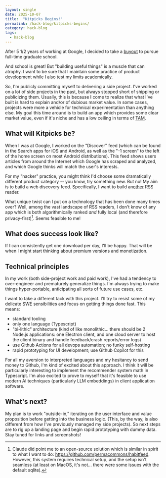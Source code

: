 ```yaml
---
layout: single
date: 2025-10-07
title:  "Kitpicks Begins!"
permalink: /hack-blog/kitpicks-begins/
category: hack-blog
tags:
  - hack-blog
---
```

After 5 1/2 years of working at Google, I decided to take a [buyout](https://www.cnbc.com/2025/06/10/google-buyouts-search-ads-unit.html) to pursue full-time graduate school.

And school is great! But "building useful things" is a muscle that can atrophy. I want to be sure that I maintain some practice of product development while I also test my limits academically.

So, I'm publicly committing myself to delivering a side project. I've worked on a lot of side projects in the past, but always stopped short of shipping or publicizing them. Usually, this is because I come to realize that what I've built is hard to explain and/or of dubious market value. In some cases, projects were more a vehicle for technical experimentation than anything else. My goal this time around is to build an app which provides some clear market value, even if it's niche and has a low ceiling in terms of [TAM](https://en.wikipedia.org/wiki/Total_addressable_market).

## What will Kitpicks be?

When I was at Google, I worked on the "Discover" feed (which can be found in the Search apps for iOS and Android, as well as the "-1 screen" to the left of the home screen on most Android distributions). This feed shows users articles from around the Internet which Google has scraped and analyzed, and which Google thinks will match the user's interests.

For my "hacker" practice, you might think I'd choose some dramatically different product category -- you know, try something new. But no! My aim is to build a web discovery feed. Specifically, I want to build an[other](https://en.wikipedia.org/wiki/Comparison_of_feed_aggregators) RSS reader.

What unique twist can I put on a technology that has been done many times over? Well, among the vast landscape of RSS readers, I don't know of any app which is both algorithmically ranked *and* fully local (and therefore privacy-first)[^1]. Seems feasible to me!

[^1]: Claude did point me to an open-source solution which is similar in spirit to what I want to do: <https://github.com/permacommons/habitfeed>. However, this system requires technical setup, and the setup isn't seamless (at least on MacOS, it's not... there were some issues with the default sqlite).

## What does success look like?

If I can consistently get one download per day, I'll be happy. That will be when I might start thinking about premium versions and monetization.

## Technical principles

In my work (both side-project work and paid work), I've had a tendency to over-engineer and prematurely generalize things. I'm always trying to make things hyper-portable, anticipating all sorts of future use cases, etc.

I want to take a different tack with this project. I'll try to resist some of my delicate SWE sensibilities and focus on getting things done fast. This means:

- standard tooling
- only one language (Typescript)
- "bi-lithic" architecture (kind of like monolithic... there should be 2 Node.js applications: one Electron client, and one cloud server to host the client binary and handle feedback/crash reports/error logs)
- use Github Actions for all devops automation; no funky self-hosting
- rapid prototyping for UI development; use Github Copilot for this

For all my aversion to interpreted languages and my hesitancy to send money to Github, I'm kind of excited about this approach. I think it will be particularly interesting to implement the recommender system math in Typescript. I'm also excited to prove to myself that it's feasible to use modern AI techniques (particularly LLM embeddings) in client application software.

## What's next?

My plan is to work "outside-in," iterating on the user interface and value proposition before getting into the business logic. (This, by the way, is also different from how I've previously managed my side projects). So next steps are to rig up a landing page and begin rapid prototyping with dummy data. Stay tuned for links and screenshots!
